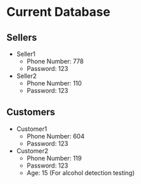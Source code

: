 # Current Database

## Sellers

- Seller1
  - Phone Number: 778
  - Password: 123
- Seller2
  - Phone Number: 110
  - Password: 123

## Customers

- Customer1
    - Phone Number: 604
    - Password: 123
- Customer2
    - Phone Number: 119
    - Password: 123
    - Age: 15 (For alcohol detection testing)